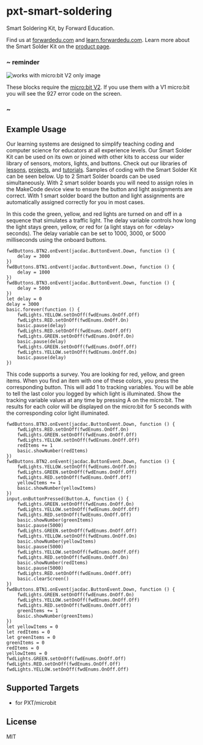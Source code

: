 # pxt-smart-soldering

Smart Soldering Kit, by Forward Education.

Find us at [forwardedu.com](https://forwardedu.com/) and [learn.forwardedu.com](https://learn.forwardedu.com/). Learn more about the Smart Solder Kit on the [product page](https://forwardedu.com/products/smart-learn-to-solder-kit).

### ~ reminder

![works with micro:bit V2 only image](/static/v2/v2-only.png)

These blocks require the [micro:bit V2](/device/v2). If you use them with a V1 micro:bit you will see the 927 error code on the screen.

### ~

## Example Usage

Our learning systems are designed to simplify teaching coding and computer science for educators at all experience levels.
Our Smart Solder Kit can be used on its own or joined with other kits to access our wider library of sensors, motors, lights, and buttons.
Check out our libraries of [lessons](https://learn.forwardedu.com/lesson-library), [projects](https://learn.forwardedu.com/projects/), and [tutorials](https://learn.forwardedu.com/tutorials/).
Samples of coding with the Smart Solder Kit can be seen below. Up to 2 Smart Solder boards can be used simultaneously.
With 2 smart solder boards you will need to assign roles in the MakeCode device view to ensure the button and light assignments are correct.
With 1 smart solder board the button and light assignments are automatically assigned correctly for you in most cases.

In this code the green, yellow, and red lights are turned on and off in a sequence that simulates a traffic light. The delay variable controls how long the light stays green, yellow, or red for (a light stays on for \<delay\> seconds). The delay variable can be set to 1000, 3000, or 5000 milliseconds using the onboard buttons.

```blocks
fwdButtons.BTN2.onEvent(jacdac.ButtonEvent.Down, function () {
    delay = 3000
})
fwdButtons.BTN1.onEvent(jacdac.ButtonEvent.Down, function () {
    delay = 1000
})
fwdButtons.BTN3.onEvent(jacdac.ButtonEvent.Down, function () {
    delay = 5000
})
let delay = 0
delay = 3000
basic.forever(function () {
    fwdLights.YELLOW.setOnOff(fwdEnums.OnOff.Off)
    fwdLights.RED.setOnOff(fwdEnums.OnOff.On)
    basic.pause(delay)
    fwdLights.RED.setOnOff(fwdEnums.OnOff.Off)
    fwdLights.GREEN.setOnOff(fwdEnums.OnOff.On)
    basic.pause(delay)
    fwdLights.GREEN.setOnOff(fwdEnums.OnOff.Off)
    fwdLights.YELLOW.setOnOff(fwdEnums.OnOff.On)
    basic.pause(delay)
})
```

This code supports a survey. You are looking for red, yellow, and green items. When you find an item with one of these colors, you press the corresponding button. This will add 1 to tracking variables. You will be able to tell the last color you logged by which light is illuminated. Show the tracking variable values at any time by pressing A on the micro:bit. The results for each color will be displayed on the micro:bit for 5 seconds with the corresponding color light illuminated.

```blocks
fwdButtons.BTN3.onEvent(jacdac.ButtonEvent.Down, function () {
    fwdLights.RED.setOnOff(fwdEnums.OnOff.On)
    fwdLights.GREEN.setOnOff(fwdEnums.OnOff.Off)
    fwdLights.YELLOW.setOnOff(fwdEnums.OnOff.Off)
    redItems += 1
    basic.showNumber(redItems)
})
fwdButtons.BTN2.onEvent(jacdac.ButtonEvent.Down, function () {
    fwdLights.YELLOW.setOnOff(fwdEnums.OnOff.On)
    fwdLights.GREEN.setOnOff(fwdEnums.OnOff.Off)
    fwdLights.RED.setOnOff(fwdEnums.OnOff.Off)
    yellowItems += 1
    basic.showNumber(yellowItems)
})
input.onButtonPressed(Button.A, function () {
    fwdLights.GREEN.setOnOff(fwdEnums.OnOff.On)
    fwdLights.YELLOW.setOnOff(fwdEnums.OnOff.Off)
    fwdLights.RED.setOnOff(fwdEnums.OnOff.Off)
    basic.showNumber(greenItems)
    basic.pause(5000)
    fwdLights.GREEN.setOnOff(fwdEnums.OnOff.Off)
    fwdLights.YELLOW.setOnOff(fwdEnums.OnOff.On)
    basic.showNumber(yellowItems)
    basic.pause(5000)
    fwdLights.YELLOW.setOnOff(fwdEnums.OnOff.Off)
    fwdLights.RED.setOnOff(fwdEnums.OnOff.On)
    basic.showNumber(redItems)
    basic.pause(5000)
    fwdLights.RED.setOnOff(fwdEnums.OnOff.Off)
    basic.clearScreen()
})
fwdButtons.BTN1.onEvent(jacdac.ButtonEvent.Down, function () {
    fwdLights.GREEN.setOnOff(fwdEnums.OnOff.On)
    fwdLights.YELLOW.setOnOff(fwdEnums.OnOff.Off)
    fwdLights.RED.setOnOff(fwdEnums.OnOff.Off)
    greenItems += 1
    basic.showNumber(greenItems)
})
let yellowItems = 0
let redItems = 0
let greenItems = 0
greenItems = 0
redItems = 0
yellowItems = 0
fwdLights.GREEN.setOnOff(fwdEnums.OnOff.Off)
fwdLights.RED.setOnOff(fwdEnums.OnOff.Off)
fwdLights.YELLOW.setOnOff(fwdEnums.OnOff.Off)
```

## Supported Targets

-   for PXT/microbit

## License

MIT
